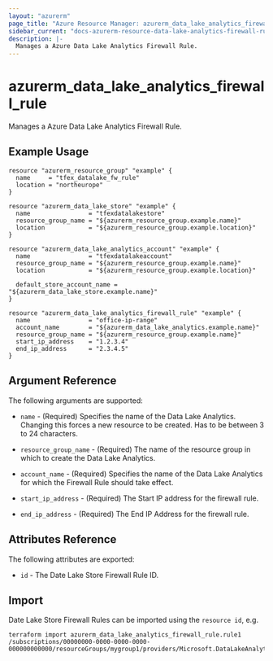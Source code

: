 ```yaml
---
layout: "azurerm"
page_title: "Azure Resource Manager: azurerm_data_lake_analytics_firewall_rule"
sidebar_current: "docs-azurerm-resource-data-lake-analytics-firewall-rule"
description: |-
  Manages a Azure Data Lake Analytics Firewall Rule.
---
```


# azurerm_data_lake_analytics_firewall_rule

Manages a Azure Data Lake Analytics Firewall Rule.

## Example Usage

```hcl
resource "azurerm_resource_group" "example" {
  name     = "tfex_datalake_fw_rule"
  location = "northeurope"
}

resource "azurerm_data_lake_store" "example" {
  name                = "tfexdatalakestore"
  resource_group_name = "${azurerm_resource_group.example.name}"
  location            = "${azurerm_resource_group.example.location}"
}

resource "azurerm_data_lake_analytics_account" "example" {
  name                = "tfexdatalakeaccount"
  resource_group_name = "${azurerm_resource_group.example.name}"
  location            = "${azurerm_resource_group.example.location}"

  default_store_account_name = "${azurerm_data_lake_store.example.name}"
}

resource "azurerm_data_lake_analytics_firewall_rule" "example" {
  name                = "office-ip-range"
  account_name        = "${azurerm_data_lake_analytics.example.name}"
  resource_group_name = "${azurerm_resource_group.example.name}"
  start_ip_address    = "1.2.3.4"
  end_ip_address      = "2.3.4.5"
}
```

## Argument Reference

The following arguments are supported:

* `name` - (Required) Specifies the name of the Data Lake Analytics. Changing this forces a new resource to be created. Has to be between 3 to 24 characters.

* `resource_group_name` - (Required) The name of the resource group in which to create the Data Lake Analytics.

* `account_name` - (Required) Specifies the name of the Data Lake Analytics for which the Firewall Rule should take effect.

* `start_ip_address` - (Required) The Start IP address for the firewall rule.

* `end_ip_address` - (Required) The End IP Address for the firewall rule.

## Attributes Reference

The following attributes are exported:

* `id` - The Date Lake Store Firewall Rule ID.

## Import

Date Lake Store Firewall Rules can be imported using the `resource id`, e.g.

```shell
terraform import azurerm_data_lake_analytics_firewall_rule.rule1 /subscriptions/00000000-0000-0000-0000-000000000000/resourceGroups/mygroup1/providers/Microsoft.DataLakeAnalytics/accounts/mydatalakeaccount/firewallRules/rule1
```
